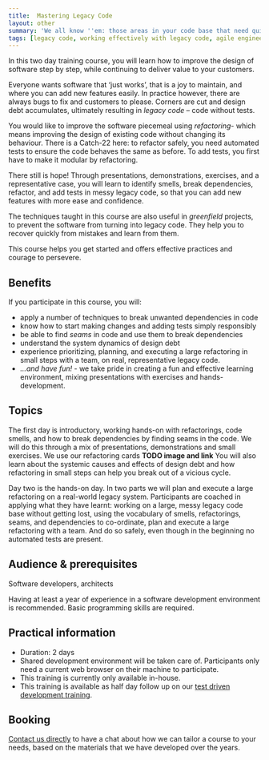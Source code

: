 ```yaml
---
title:  Mastering Legacy Code
layout: other
summary: 'We all know ''em: those areas in your code base that need quite some courage to work on. Join us & learn techniques to make changes in these areas with confidence.'
tags: [legacy code, working effectively with legacy code, agile engineering, extreme programming, test driven development, refactoring, code smells, unit testing]
---
```


In this two day training course, you will learn how to improve the
design of software step by step, while continuing to deliver value to
your customers.

Everyone wants software that ‘just works’, that is a joy to maintain,
and where you can add new features easily. In practice however, there
are always bugs to fix and customers to please. Corners are cut and
design debt accumulates, ultimately resulting in *legacy code* – code
without tests.

You would like to improve the software piecemeal using *refactoring*-
which means improving the design of existing code without changing its
behaviour. There is a Catch-22 here: to refactor safely, you need
automated tests to ensure the code behaves the same as before. To add
tests, you first have to make it modular by refactoring.

There still is hope! Through presentations, demonstrations, exercises,
and a representative case, you will learn to identify smells, break
dependencies, refactor, and add tests in messy legacy code, so that you
can add new features with more ease and confidence.

The techniques taught in this course are also useful in *greenfield*
projects, to prevent the software from turning into legacy code. They
help you to recover quickly from mistakes and learn from them.

This course helps you get started and offers effective practices and
courage to persevere.

## Benefits

If you participate in this course, you will:

* apply a number of techniques to break unwanted dependencies in code
* know how to start making changes and adding tests simply responsibly
* be able to find *seams* in code and use them to break dependencies
* understand the system dynamics of design debt
* experience prioritizing, planning, and executing a large refactoring in small steps with a team, on real, representative legacy code.
* _...and have fun!_  - we take pride in creating a fun and effective learning
 environment, mixing presentations with exercises and hands-development.

## Topics

The first day is introductory, working hands-on with refactorings, code
 smells, and how to break dependencies by finding seams in the code. We
 will do this through a mix of presentations, demonstrations and small
 exercises. We use our refactoring cards **TODO image and link**
 You will also learn about the systemic causes and effects of
 design debt and how refactoring in small steps can help you break out of
 a vicious cycle.

Day two is the hands-on day. In two parts we will plan and execute a
 large refactoring on a real-world legacy system. Participants are
 coached in applying what they have learnt: working on a large, messy
 legacy code base without getting lost, using the vocabulary of smells,
 refactorings, seams, and dependencies to co-ordinate, plan and execute a
 large refactoring with a team. And do so safely, even though in the
 beginning no automated tests are present.

## Audience & prerequisites

Software developers, architects

Having at least a year of experience in a software development environment is
recommended. Basic programming skills are required.

## Practical information

* Duration: 2 days
* Shared development environment will be taken care of. Participants only need a current web browser on their machine to participate.
* This training is currently only available in-house. 
* This training is available as half day follow up on our [test driven development training](/training/test-driven-development).

## Booking

[Contact us directly](/#contact) to have a chat about how we can tailor a course to your needs, based on the materials that we have developed over the years.

